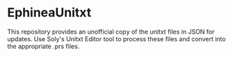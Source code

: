 # EphineaUnitxt

This repository provides an unofficial copy of the unitxt files in JSON for updates. Use Soly's Unitxt Editor tool to process these files and convert into the appropriate .prs files.
